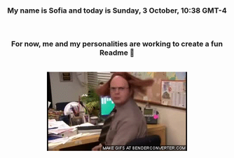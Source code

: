 


<div align="center">
<h3 >My name is Sofia and today is Sunday, 3 October, 10:38 GMT-4</h3><br>
<h3 >For now, me and my personalities are working to create a fun Readme 👋
</h3><br>
<img src='img/dwight.gif' alt='working...'/>
</div>
